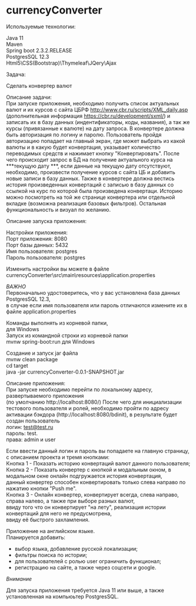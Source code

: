 # currencyConverter
Используемые технологии:

Java 11  
Maven  
Spring boot 2.3.2.RELEASE  
PostgresSQL 12.3  
Html5\CSS(Bootstrap)\Thymeleaf\JQery\Ajax  

Задача:  

Сделать конвертер валют  

Описание задачи:  
При запуске приложения, необходимо получить список актуальных валют и их курсов с сайта ЦБРФ 
http://www.cbr.ru/scripts/XML_daily.asp (дополнительная информация https://cbr.ru/development/sxml/) 
и записать их в базу данных (индентификаторы, коды, названия), а так же курсы (привязанные к валюте) 
на дату запроса. В конвертере должна быть авторизация по логину и паролю. 
Пользователь пройдя авторизацию попадает на главный экран, где может выбрать из какой валюты и 
в какую будет конвертация, указывает количество переводимых средств и нажимает кнопку "Конвертировать". 
После чего происходит запрос в БД на получение актуального курса на ***текущую дату ***, если данные на 
текущую дату отсутствуют, необходимо, произвести получение курсов с сайта ЦБ и добавить новые записи в базу 
данных. Также в конвертере должна вестись история произведенных конвертаций с записью в базу данных со ссылкой на 
курс по которой была произведена конвертаци. Историю можно посмотреть на той же странице конвертера или отдельной 
вкладке (возможна реализация базовых фильтров). Остальная функциональность и визуал по желанию.

Описание запуска приложения:  

Настройки приложения:  
Порт приложения: 8080  
Порт базы данных: 5432  
Имя пользователя: postgres  
Пароль пользователя: postgres  
  
Изменить настройки вы можете в файле currencyConverter\src\main\resources\application.properties  
  
*ВАЖНО*  
Первоначально удостоверитесь, что у вас установлена база данных PostgresSQL 12.3,   
в случае если имя пользователя или пароль отличаются измените их в файле application.properties  
  
Команды выполнять из корневой папки,  
для Windows   
Запуск из командной строки из корневой папки   
mvnw spring-boot:run для Windows  

Создание и запуск jar файла   
mvnw clean package  
cd target  
java -jar currencyConverter-0.0.1-SNAPSHOT.jar  

Описание приложения:  
При запуске необходимо перейти по локальному адресу, развертываемого приложения  
(по умолчанию http://localhost:8080/)
После чего для инициализации тестового пользователя и ролей, необходимо пройти по адресу активации 
бэкдора (http://localhost:8080/bdinit), в результате будет создан пользователь   
логин: test@test.ru   
пароль: test.   
права: admin и user  
  
Если ввести данный логин и пароль вы попадаете на главную страницу, с описанием проекта и тремя кнопками:  
Кнопка 1 - Показать историю конвертаций валют данного пользователя;  
Кнопка 2 - Показать конвертер с кнопкой и модальным окном, в модальном окне онлайн подгружается история конвертация,   
данный конвертер способен конвертировать только слева направо по нажатию кнопки "Push me".  
Кнопка 3 - Онлайн конвертер, конвертирует всегда, слева направо, справа налево, а также при выборе разных валют,   
ввиду того что он конвертирует "на лету", реализация истории конвертаций для него не предусмотрена,   
ввиду её быстрого захламления.  
  
Приложение на английском языке.  
Планируется добавить:  
- выбор языка, добавление русской локализации;  
- фильтры поиска по истории;  
- для пользователей с ролью user ограничить функционал;  
- регистрацию на сайте, а также через соцсети и google.  
  
*Внимание*  
  
Для запуска приложения требуется Java 11 или выше, а также установленная на компьюьтер PostgresSQL.  
